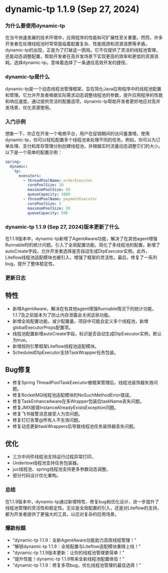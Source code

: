 # dynamic-tp 1.1.9 (Sep 27, 2024)
### 为什么要使用dynamic-tp

在当今快速发展的技术环境中，应用程序的性能和可扩展性至关重要。然而，许多开发者在处理线程池时常常面临着配置复杂、性能瓶颈和资源浪费等矛盾。dynamic-tp的出现，正是为了打破这一困局。它不仅提供了灵活的线程池管理，还能动态调整配置，帮助开发者在高并发场景下实现更高的效率和更低的资源消耗。选择dynamic-tp，意味着选择了一条通往高效开发的捷径。

### dynamic-tp是什么

dynamic-tp是一个动态线程池管理框架，旨在简化Java应用程序中的线程池配置和管理。它允许开发者根据实际需求动态调整线程池的参数，提升应用程序的性能和响应速度。通过提供灵活的配置选项，dynamic-tp帮助开发者更好地应对高并发场景，优化资源使用。

### 入门示例

想象一下，你正在开发一个电商平台，用户在促销期间的访问量激增。使用dynamic-tp，你可以轻松配置多个线程池来处理不同的任务。例如，你可以为订单处理、支付和库存管理分别创建线程池，并根据实时流量动态调整它们的大小。以下是一个简单的配置示例：

```yaml
spring:
  dynamic:
    tp:
      executors:
        - threadPoolName: orderExecutor
          corePoolSize: 10
          maximumPoolSize: 50
          queueCapacity: 1000
        - threadPoolName: paymentExecutor
          corePoolSize: 5
          maximumPoolSize: 20
          queueCapacity: 500
```

### dynamic-tp 1.1.9 (Sep 27, 2024)版本更新了什么

在1.1.9版本中，dynamic-tp新增了AgentAware功能，解决了在其他agent增强Runnable时的统计问题。引入了全局配置功能，简化了多线程池的配置。新增了autoCreate字段，允许开发者选择是否自动生成DtpExecutor实例。此外，Liteflow线程池适配模块也被引入，增强了框架的灵活性。最后，修复了一系列bug，提升了整体稳定性。

### 更新日志

## 特性
- 新增AgentAware，解决在有其他agent增强Runnable情况下的统计功能，1.1.7及之前版本为了防止内存泄露会关闭这些功能。
- 新增全局配置功能，减少配置量，项目中可能会定义多个线程池，新增globalExecutorProps配置项。
- 线程池配置新增autoCreate字段，标识是否自动生成DtpExecutor实例，默认为true。
- 新增规则引擎框架Liteflow线程池适配模块。
- ScheduledDtpExecutor支持TaskWrapper任务包装。

## Bug修复
- 修复Spring ThreadPoolTaskExecutor被框架管理后，线程池装饰器失效问题。
- 修复RocketMQ线程池适配模块的NoSuchMethodError错误。
- 修复TaskEnhanceAware在多Wrapper包装后taskName丢失问题。
- 修复JMX报错InstanceAlreadyExistsException问题。
- 修复飞书报警消息接受人为空问题。
- 修复钉钉告警@所有人不生效问题。
- 修复动态更新taskWrappers后导致线程池任务装饰器丢失问题。

## 优化
- 三方中间件线程池支持运行过程异常打印。
- Undertow线程池支持任务包装器。
- juc线程池、spring线程池支持更多参数动态调整。
- 部分代码设计优化重构。

### 总结

在1.1.9版本中，dynamic-tp通过新增特性、修复bug和优化设计，进一步提升了线程池管理的灵活性和稳定性。无论是全局配置的引入，还是对Liteflow的支持，都为开发者提供了更强大的工具，以应对复杂的应用场景。

### 爆款标题

- "dynamic-tp 1.1.9：全新AgentAware功能助力高效线程管理！"
- "解锁dynamic-tp 1.1.9：全局配置与Liteflow适配模块重磅上线！"
- "dynamic-tp 1.1.9版本更新：让你的线程池管理更简单！"
- "提升性能！dynamic-tp 1.1.9带来全新线程池配置体验！"
- "dynamic-tp 1.1.9：修复多项bug，优化线程池管理的最佳选择！"